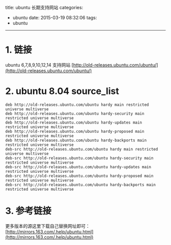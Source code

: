 title: ubuntu 长期支持网站
categories:
  - ubuntu
date: 2015-03-19 08:32:06
tags:
  - ubuntu
---

# 1. 链接
ubuntu 6,7,8,9,10,12,14 支持网站 
[http://old-releases.ubuntu.com/ubuntu/](http://old-releases.ubuntu.com/ubuntu/)


# 2. ubuntu 8.04 source_list
```
deb http://old-releases.ubuntu.com/ubuntu hardy main restricted universe multiverse
deb http://old-releases.ubuntu.com/ubuntu hardy-security main restricted universe multiverse
deb http://old-releases.ubuntu.com/ubuntu hardy-updates main restricted universe multiverse
deb http://old-releases.ubuntu.com/ubuntu hardy-proposed main restricted universe multiverse
deb http://old-releases.ubuntu.com/ubuntu hardy-backports main restricted universe multiverse
deb-src http://old-releases.ubuntu.com/ubuntu hardy main restricted universe multiverse
deb-src http://old-releases.ubuntu.com/ubuntu hardy-security main restricted universe multiverse
deb-src http://old-releases.ubuntu.com/ubuntu hardy-updates main restricted universe multiverse
deb-src http://old-releases.ubuntu.com/ubuntu hardy-proposed main restricted universe multiverse
deb-src http://old-releases.ubuntu.com/ubuntu hardy-backports main restricted universe multiverse
```

# 3. 参考链接
更多版本的源这里下载自己替换网址即可：
[http://mirrors.163.com/.help/ubuntu.html](http://mirrors.163.com/.help/ubuntu.html)